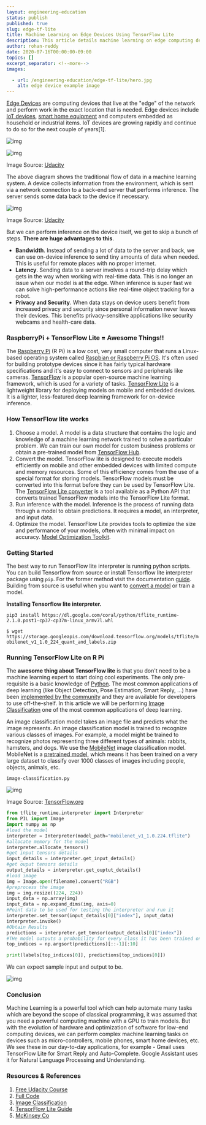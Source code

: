 ```yaml
---
layout: engineering-education
status: publish
published: true
slug: edge-tf-lite
title: Machine Learning on Edge Devices Using TensorFlow Lite
description: This article details machine learning on edge computing devices which use TensorFlow Lite and RaspberryPi. Talking about Latency, Bandwidth, privacy, and security.
author: rohan-reddy
date: 2020-07-16T00:00:00-09:00
topics: []
excerpt_separator: <!--more-->
images:

  - url: /engineering-education/edge-tf-lite/hero.jpg
    alt: edge device example image
---
```

[Edge Devices](https://en.wikipedia.org/wiki/Edge_device) are computing devices that live at the "edge" of the network and perform work in the exact location that is needed. Edge devices include [IoT devices](https://en.wikipedia.org/wiki/Internet_of_things), [smart home equipment](https://www.pcmag.com/news/the-best-smart-home-devices-for-2020) and computers embedded as household or industrial items. IoT devices are growing rapidly and continue to do so for the next couple of years[1].
<!--more-->

![img](/engineering-education/edge-tf-lite/logo.png)


![img](/engineering-education/edge-tf-lite/traditional.png)

Image Source: [Udacity](https://www.udacity.com/)

The above diagram shows the traditional flow of data in a machine learning system. A device collects information from the environment, which is sent via a network connection to a back-end server that performs inference. The server sends some data back to the device if necessary.

![img](/engineering-education/edge-tf-lite/edge.png)

Image Source: [Udacity](https://www.udacity.com/)

But we can perform inference on the device itself, we get to skip a bunch of steps. **There are huge advantages to this**.

* **Bandwidth**. Instead of sending a lot of data to the server and back, we can use on-device inference to send tiny amounts of data when needed. This is useful
for remote places with no proper internet.
* **Latency**. Sending data to a server involves a round-trip delay which gets in the way when working with real-time data. This is no longer an issue when our model
is at the edge. When inference is super fast we can solve high-performance actions like real-time object tracking for a robot.
* **Privacy and Security**. When data stays on device users benefit from increased privacy and security since personal information never leaves their devices. This benefits privacy-sensitive applications like security webcams and health-care data.

### RaspberryPi + TensorFlow Lite = Awesome Things!!

The [Raspberry Pi](https://www.raspberrypi.org/) (R Pi) is a low cost, very small computer that runs a Linux-based operating system called [Raspbian or Raspberry Pi OS](https://www.raspberrypi.org/downloads/). It's often used for building prototype devices since it has fairly typical hardware specifications and it's easy to connect to sensors and peripherals like cameras.
[TensorFlow](https://www.tensorflow.org/) is a popular open-source machine learning framework, which is used for a variety of tasks. [TensorFlow Lite](https://www.tensorflow.org/lite/) is a lightweight library
for deploying models on mobile and embedded devices. It is a lighter, less-featured deep learning framework for on-device inference.  


### How TensorFlow lite works
1. Choose a model. A model is a data structure that contains the logic and knowledge of a machine learning network trained to solve a particular problem. We can train our own model for custom business problems or obtain a pre-trained model from [TensorFlow Hub](https://www.tensorflow.org/hub).
2. Convert the model. TensorFlow lite is designed to execute models efficiently on mobile and other embedded devices with limited compute and memory resources. Some of this efficiency comes from the use of a special format for storing models. TensorFlow models must be converted into this format before they can be used by TensorFlow Lite. The [TensorFlow Lite converter](https://www.tensorflow.org/lite/convert) is a tool available as a Python API that converts trained TensorFlow models into the TensorFlow Lite format.
3. Run inference with the model. Inference is the process of running data through a model to obtain predictions. It requires a model, an interpreter, and input data.
4. Optimize the model. TensorFlow Lite provides tools to optimize the size and performance of your models, often with minimal impact on accuracy. [Model Optimization Toolkit](https://www.tensorflow.org/lite/guide/get_started#model_optimization_toolkit).

### Getting Started
The best way to run TensorFlow lite interpreter is running python scripts. You can build Tensorflow from source or install Tensorflow lite interpreter package using `pip`. For the former method visit the
documentation [guide](https://www.tensorflow.org/install/source_rpi). Building from source is useful when you want to [convert a model](https://www.tensorflow.org/lite/devguide#2_convert_the_model_format) or train a model.


**Installing Tensorflow lite interpreter.**

`pip3 install https://dl.google.com/coral/python/tflite_runtime-2.1.0.post1-cp37-cp37m-linux_armv7l.whl`

`$ wget https://storage.googleapis.com/download.tensorflow.org/models/tflite/mobilenet_v1_1.0_224_quant_and_labels.zip`

### Running TensorFlow Lite on R Pi
The **awesome thing about TensorFlow lite** is that you don't need to be a machine learning expert to start doing cool experiments. The only pre-requisite is a basic knowledge of [Python](https://www.learnpython.org/). The most common applications of deep learning (like Object Detection, Pose Estimation, Smart Reply, ...) have been [implemented by the community](https://www.tensorflow.org/lite/models) and they are available for developers to use off-the-shelf.
In this article we will be performing [Image Classification](https://developers.google.com/machine-learning/practica/image-classification) one of the most common applications of deep learning.

An image classification model takes an image file and predicts what the image represents. An image classification model is trained to recognize various classes of images. For example, a model might be trained to recognize photos representing three different types of animals: rabbits, hamsters, and dogs. We use the [MobileNet](https://arxiv.org/abs/1704.04861) image classification model. MobileNet is a [pretrained model](https://towardsdatascience.com/transfer-learning-from-pre-trained-models-f2393f124751), which means it has been trained on a very large dataset to classify over 1000 classes of images including people, objects, animals, etc.

`image-classification.py`

![img](/engineering-education/edge-tf-lite/steps.png)

Image Source: [TensorFlow.org](https://www.tensorflow.org)


```python
from tflite_runtime.interpreter import Interpreter
from PIL import Image
import numpy as np
#load the model
interpreter = Interpreter(model_path="mobilenet_v1_1.0.224.tflite")
#allocate memory for the model
interpreter.allocate_tensors()
#get input tensors details
input_details = interpreter.get_input_details()
#get ouput tensors details
output_details = interpreter.get_ouptut_details()
#load image
img = Image.open(filename).convert("RGB")
#preprocess the image
img = img.resize((224, 224))
input_data = np.array(img)
input_data = np.expand_dims(img, axis=0)
#Point data to be used for testing the interpreter and run it
interpreter.set_tensor(input_details[0]["index"], input_data)
interpreter.invoke()
#Obtain Results
predictions = interpreter.get_tensor(output_details[0]["index"])
#THe model outputs a probability for every class it has been trained on, we take the top 10 most probable classes.
top_indices = np.argsort(predictions)[::-1][:10]

print(labels[top_indices[0]], predictions[top_indices[0]])
```

We can expect sample input and output to be.

![img](/engineering-education/edge-tf-lite/doginput.png)

### Conclusion

Machine Learning is a powerful tool which can help automate many tasks which are beyond the scope of classical programming, it was assumed that you need a powerful computing machine with a GPU to train models. But with the evolution of hardware and optimization of software for low-end computing devices, we can perform complex machine learning tasks on devices such as micro-controllers, mobile phones, smart home devices, etc. We see these in our day-to-day applications, for example - Gmail uses TensorFlow Lite for Smart Reply and Auto-Complete. Google Assistant uses it for Natural Language Processing and Understanding.

### Resources & References
1. [Free Udacity Course](https://www.udacity.com/course/intro-to-tensorflow-lite--ud190)
2. [Full Code](https://github.com/tensorflow/examples/tree/master/lite/examples/image_classification/raspberry_pi)
3. [Image Classification](https://www.tensorflow.org/lite/models/image_classification/overview)
4. [TensorFlow Lite Guide](https://www.tensorflow.org/lite/guide)
5. [McKinsey Co](https://www.mckinsey.com/industries/private-equity-and-principal-investors/our-insights/growing-opportunities-in-the-internet-of-things)
